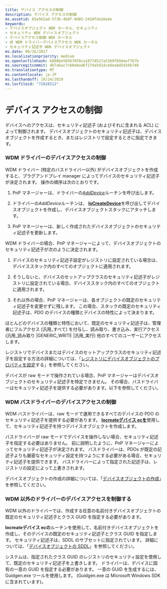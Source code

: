 ```yaml
---
title: デバイス アクセスの制御
description: デバイス アクセスの制御
ms.assetid: b5e562ad-573b-4b0f-9d85-2410fda16e4e
keywords:
- デバイスオブジェクト WDK カーネル、セキュリティ
- セキュリティ WDK デバイスオブジェクト
- デバイスアクセス制御 WDK カーネル
- 非 WDM ドライバーデバイスアクセス WDK カーネル
- セキュリティ記述子 WDK デバイスオブジェクト
ms.date: 06/16/2017
ms.localizationpriority: medium
ms.openlocfilehash: b888be585678f8ca1877d527a5369fb94eef767b
ms.sourcegitcommit: 4b7a6ac7c68e6ad6f27da5d1dc4deabd5d34b748
ms.translationtype: MT
ms.contentlocale: ja-JP
ms.lasthandoff: 10/24/2019
ms.locfileid: "72828512"
---
```

# <a name="controlling-device-access"></a>デバイス アクセスの制御





デバイスへのアクセスは、セキュリティ記述子 (およびそれに含まれる ACL) によって制御されます。 デバイスオブジェクトのセキュリティ記述子は、デバイスオブジェクトを作成するとき、またはレジストリで設定するときに指定できます。

### <a name="controlling-device-access-for-wdm-drivers"></a>WDM ドライバーのデバイスアクセスの制御

WDM ドライバー (特定のバスドライバー以外) がデバイスオブジェクトを作成すると、プラグアンドプレイ manager によってデバイスのセキュリティ記述子が決定されます。 操作の順序は次のとおりです。

1.  PnP マネージャーは、ドライバーの[*AddDevice*](https://docs.microsoft.com/windows-hardware/drivers/ddi/wdm/nc-wdm-driver_add_device)ルーチンを呼び出します。

2.  ドライバーの*AddDevice*ルーチンは、 [**IoCreateDevice**](https://docs.microsoft.com/windows-hardware/drivers/ddi/wdm/nf-wdm-iocreatedevice)を呼び出してデバイスオブジェクトを作成し、デバイスオブジェクトスタックにアタッチします。

3.  PnP マネージャーは、新しく作成されたデバイスオブジェクトのセキュリティ記述子を更新します。

WDM ドライバーの場合、PnP マネージャーによって、デバイスオブジェクトのセキュリティ記述子が次のように決定されます。

1.  デバイスのセキュリティ記述子設定がレジストリに設定されている場合は、デバイススタック内のすべてのオブジェクトに適用されます。

2.  そうしないと、デバイスのセットアップクラスのセキュリティ記述子がレジストリに設定されている場合、デバイススタック内のすべてのオブジェクトに適用されます。

3.  それ以外の場合、PnP マネージャーは、各オブジェクトの既定のセキュリティ記述子を変更せずに残します。 この場合、スタックの既定のセキュリティ記述子は、PDO のデバイスの種類とデバイスの特性によって決まります。

ほとんどのデバイスの種類と特性において、既定のセキュリティ記述子は、管理者にフルアクセス (汎用\_すべて) を付与し、読み取り、書き込み、実行アクセス (汎用\_読み取り |GENERIC\_WRITE |汎用\_実行) 他のすべてのユーザーにアクセスします。

レジストリでデバイスまたはデバイスのセットアップクラスのセキュリティ記述子を設定する方法の詳細については、「[レジストリにデバイスオブジェクトのプロパティを設定](setting-device-object-properties-in-the-registry.md)する」を参照してください。

デバイスが raw モードで操作されている場合、PnP マネージャーはデバイスオブジェクトのセキュリティ記述子を特定できません。 その場合、バスドライバーはセキュリティ記述子を提供する必要があります。以下を参照してください。

### <a name="controlling-device-access-for-wdm-bus-drivers"></a>WDM バスドライバーのデバイスアクセスの制御

WDM バスドライバーは、raw モードで運用できるすべてのデバイスの PDO のセキュリティ記述子を提供する必要があります。 [**Iocreateデバイス ecを**](https://docs.microsoft.com/windows-hardware/drivers/ddi/wdmsec/nf-wdmsec-wdmlibiocreatedevicesecure)使用して、セキュリティ記述子を持つデバイスオブジェクトを作成します。

バスドライバーが raw モードでデバイスを操作しない場合、セキュリティ記述子を指定する必要はありません。 前に説明したように、PnP マネージャーによってセキュリティ記述子が決定されます。 バスドライバーは、PDOs が既定の記述子よりも厳密なセキュリティ設定を持つようにする必要がある場合、セキュリティ記述子を提供できます。 バスドライバーによって指定された記述子は、レジストリの設定によって上書きされます。

デバイスオブジェクトの作成の詳細については、「[デバイスオブジェクトの作成](creating-a-device-object.md)」を参照してください。

### <a name="controlling-device-access-for-non-wdm-drivers"></a>WDM 以外のドライバーのデバイスアクセスを制御する

WDM 以外のドライバーでは、作成する任意の名前付きデバイスオブジェクトの既定のセキュリティ記述子とクラス GUID を指定する必要があります。

**Iocreateデバイス ecの**ルーチンを使用して、名前付きデバイスオブジェクトを作成し、そのデバイスの既定のセキュリティ記述子とクラス GUID を指定します。 セキュリティ記述子は、SDDL のサブセットに指定されています。 詳細については、「[デバイスオブジェクトの SDDL](sddl-for-device-objects.md)」を参照してください。

システムは、指定されたクラス GUID のレジストリのセキュリティ設定を使用して、既定のセキュリティ記述子を上書きします。 ドライバーは、デバイスに固有の一意の GUID を指定する必要があります。 一意の GUID を生成するには、Guidgen.exe ツールを使用します。 (Guidgen.exe は Microsoft Windows SDK に含まれています)。

 

 




